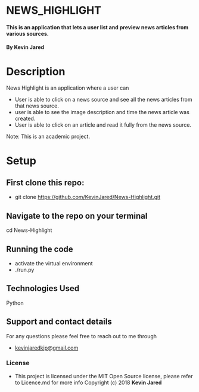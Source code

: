 # NEWS_HIGHLIGHT
#### This is an application that lets a user list and preview news articles from various sources.
#### By **Kevin Jared**
# Description
News Highlight is an application where a user can
* User is able to click on a news source and see all the news articles from that news source.
* user is able to  see the image description and time the news article was created.
* User is able to click on an article and read it fully from the news source.


Note: This is an academic project.
# Setup
## First clone this repo:

* git clone https://github.com/KevinJared/News-Highlight.git
## Navigate to the repo on your terminal
cd News-Highlight
## Running the code
* activate the virtual environment
* ./run.py

## Technologies Used
Python
## Support and contact details
For any questions please feel free to reach out to me through
* kevinjaredkip@gmail.com
### License
* This project is licensed under the MIT Open Source license, please refer to Licence.md for more info
Copyright (c) 2018 **Kevin Jared**